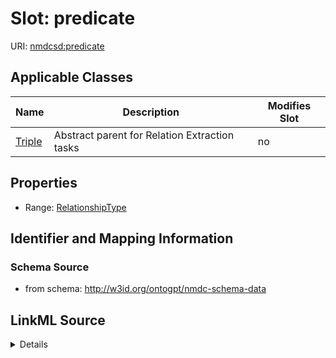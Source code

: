 

# Slot: predicate

URI: [nmdcsd:predicate](http://w3id.org/ontogpt/nmdc-schema-datapredicate)



<!-- no inheritance hierarchy -->





## Applicable Classes

| Name | Description | Modifies Slot |
| --- | --- | --- |
| [Triple](Triple.md) | Abstract parent for Relation Extraction tasks |  no  |







## Properties

* Range: [RelationshipType](RelationshipType.md)





## Identifier and Mapping Information







### Schema Source


* from schema: http://w3id.org/ontogpt/nmdc-schema-data




## LinkML Source

<details>
```yaml
name: predicate
from_schema: http://w3id.org/ontogpt/nmdc-schema-data
rank: 1000
alias: predicate
owner: Triple
domain_of:
- Triple
range: RelationshipType

```
</details>
